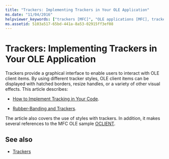 ```yaml
---
title: "Trackers: Implementing Trackers in Your OLE Application"
ms.date: "11/04/2016"
helpviewer_keywords: ["trackers [MFC]", "OLE applications [MFC], trackers", "applications [OLE], trackers", "tracking OLE items [MFC]", "OLE containers [MFC], trackers", "CRectTracker class [MFC], implementing trackers"]
ms.assetid: 5103a517-65bd-441a-8a53-02915ff3ef08
---
```

# Trackers: Implementing Trackers in Your OLE Application

Trackers provide a graphical interface to enable users to interact with OLE client items. By using different tracker styles, OLE client items can be displayed with hatched borders, resize handles, or a variety of other visual effects. This article describes:

- [How to Implement Tracking in Your Code](../mfc/how-to-implement-tracking-in-your-code.md).

- [Rubber-Banding and Trackers](../mfc/rubber-banding-and-trackers.md).

The article also covers the use of styles with trackers. In addition, it makes several references to the MFC OLE sample [OCLIENT](../visual-cpp-samples.md).

## See also

- [Trackers](../mfc/trackers.md)
